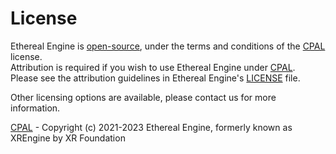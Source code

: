 <!-- import License from '@site/docs/_partials/license.md' -->

# License
<!-- Start of partial: License -->
Ethereal Engine is [open-source](https://github.com/EtherealEngine/etherealengine), under the terms and conditions of the [CPAL](https://github.com/EtherealEngine/etherealengine/blob/dev/LICENSE) license.  
Attribution is required if you wish to use Ethereal Engine under [CPAL](https://github.com/EtherealEngine/etherealengine/blob/dev/LICENSE).  
Please see the attribution guidelines in Ethereal Engine's [LICENSE](https://github.com/EtherealEngine/etherealengine/blob/dev/LICENSE) file.

Other licensing options are available, please contact us for more information.

[CPAL](https://github.com/EtherealEngine/etherealengine/blob/dev/LICENSE) - Copyright (c) 2021-2023 Ethereal Engine, formerly known as XREngine by XR Foundation

<!-- End of partial: License -->
